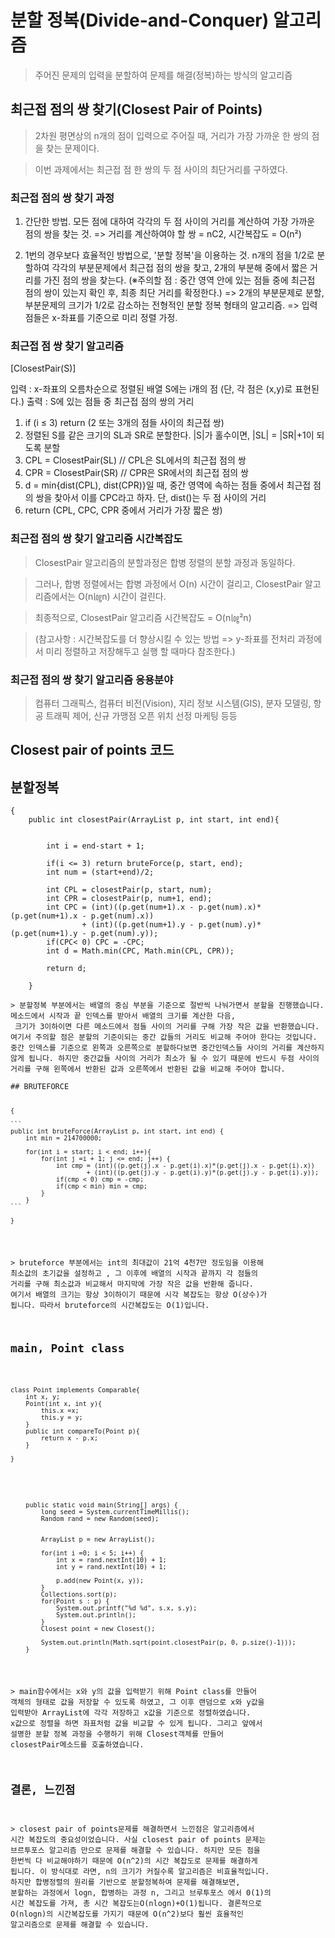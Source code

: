 ﻿# 분할 정복(Divide-and-Conquer) 알고리즘
> 주어진 문제의 입력을 분할하여 문제를 해결(정복)하는 방식의 알고리즘

## 최근접 점의 쌍 찾기(Closest Pair of Points)
> 2차원 평면상의 n개의 점이 입력으로 주어질 때, 거리가 가장 가까운 한 쌍의 점을 찾는 문제이다.

> 이번 과제에서는 최근접 점 한 쌍의 두 점 사이의 최단거리를 구하였다.

### 최근접 점의 쌍 찾기 과정
   1. 간단한 방법. 모든 점에 대하여 각각의 두 점 사이의 거리를 계산하여 가장 가까운 점의 쌍을 찾는 것.
   => 거리를 계산하여야 할 쌍 = nC2, 시간복잡도 = O(n²)

   2. 1번의 경우보다 효율적인 방법으로, '분할 정복'을 이용하는 것.
   n개의 점을 1/2로 분할하여 각각의 부분문제에서 최근접 점의 쌍을 찾고, 2개의 부분해 중에서 짧은 거리를 가진 점의 쌍을 찾는다.
   (※주의할 점 : 중간 영역 안에 있는 점들 중에 최근접 점의 쌍이 있는지 확인 후, 최종 최단 거리를 확정한다.)
     => 2개의 부분문제로 분할, 부분문제의 크기가 1/2로 감소하는 전형적인 분할 정복 형태의 알고리즘.
     => 입력 점들은 x-좌표를 기준으로 미리 정렬 가정.

### 최근접 점 쌍 찾기 알고리즘

   [ClosestPair(S)]

   입력 : x-좌표의 오름차순으로 정렬된 배열 S에는 i개의 점 (단, 각 점은 (x,y)로
   표현된다.)
   출력 : S에 있는 점들 중 최근접 점의 쌍의 거리

   1. if (i ≤ 3) return (2 또는 3개의 점들 사이의 최근접 쌍)
   2. 정렬된 S를 같은 크기의 SL과 SR로 분할한다. |S|가 홀수이면, |SL| = |SR|+1이 되도록 분할
   3. CPL = ClosestPair(SL) // CPL은 SL에서의 최근접 점의 쌍
   4. CPR = ClosestPair(SR) // CPR은 SR에서의 최근접 점의 쌍
   5. d = min{dist(CPL), dist(CPR)}일 때, 중간 영역에 속하는 점들 중에서
   최근접 점의 쌍을 찾아서 이를 CPC라고 하자. 단, dist()는 두 점 사이의 거리
   6. return (CPL, CPC, CPR 중에서 거리가 가장 짧은 쌍)

### 최근접 점의 쌍 찾기 알고리즘 시간복잡도
> ClosestPair 알고리즘의 분할과정은 합병 정렬의 분할 과정과 동일하다.

> 그러나, 합병 정렬에서는 합병 과정에서 O(n) 시간이 걸리고, ClosestPair 알고리즘에서는 O(n㏒n) 시간이 걸린다.

> 최종적으로, ClosestPair 알고리즘 시간복잡도 = O(n㏒²n)

> (참고사항 : 시간복잡도를 더 향상시킬 수 있는 방법 => y-좌표를 전처리 과정에서 미리 정렬하고 저장해두고 실행 할 때마다 참조한다.)

### 최근접 점의 쌍 찾기 알고리즘 응용분야
> 컴퓨터 그래픽스, 컴퓨터 비전(Vision), 지리 정보 시스템(GIS), 분자 모델링, 항공 트래픽 제어, 신규 가맹점 오픈 위치 선정 마케팅 등등


## Closest pair of points 코드

## 분할정복

<pre><code>{
    public int closestPair(ArrayList<Point> p, int start, int end){


        int i = end-start + 1;
    
        if(i <= 3) return bruteForce(p, start, end);
        int num = (start+end)/2;
    
        int CPL = closestPair(p, start, num);
        int CPR = closestPair(p, num+1, end);
        int CPC = (int)((p.get(num+1).x - p.get(num).x)*(p.get(num+1).x - p.get(num).x))
                + (int)((p.get(num+1).y - p.get(num).y)*(p.get(num+1).y - p.get(num).y));
        if(CPC< 0) CPC = -CPC;
        int d = Math.min(CPC, Math.min(CPL, CPR));
    
        return d;
    
    }
    
​> 분할정복 부분에서는 배열의 중심 부분을 기준으로 절반씩 나눠가면서 분할을 진행했습니다. 메소드에서 시작과 끝 인덱스를 받아서 배열의 크기를 계산한 다음,
 크기가 3이하이면 다른 메소드에서 점들 사이의 거리를 구해 가장 작은 값을 반환했습니다. 여기서 주의할 점은 분할의 기준이되는 중간 값들의 거리도 비교해 주어야 한다는 것입니다.  
중간 인덱스를 기준으로 왼쪽과 오른쪽으로 분할하다보면 중간인덱스들 사이의 거리를 계산하지 않게 됩니다. 하지만 중간값들 사이의 거리가 최소가 될 수 있기 때문에 반드시 두점 사이의 거리를 구해 왼쪽에서 반환된 값과 오른쪽에서 반환된 값을 비교해 주어야 합니다.

## BRUTEFORCE

<pre><code>{

```
public int bruteForce(ArrayList<Point> p, int start, int end) {
    int min = 214700000;

    for(int i = start; i < end; i++){
        for(int j =i + 1; j <= end; j++) {
            int cmp = (int)((p.get(j).x - p.get(i).x)*(p.get(j).x - p.get(i).x))
                    + (int)((p.get(j).y - p.get(i).y)*(p.get(j).y - p.get(i).y));
            if(cmp < 0) cmp = -cmp;
            if(cmp < min) min = cmp;
        }
    }
```

}</code></pre>

​> bruteforce 부분에서는 int의 최대값이 21억 4천7만 정도임을 이용해 최소값의 초기값을 설정하고 ,
 그 이후에 배열의 시작과 끝까지 각 점들의 거리를 구해 최소값과 비교해서 마지막에 가장 작은 값을 반환해 줍니다. 
여기서 배열의 크기는 항상 3이하이기 때문에 시각 복잡도는 항상 O(상수)가 됩니다. 따라서 bruteforce의 시간복잡도는 O(1)입니다. 

## main, Point class

<pre><code>
class Point implements Comparable<Point>{
    int x, y;
    Point(int x, int y){
        this.x =x;
        this.y = y;
    }
    public int compareTo(Point p){
        return x - p.x;
    }

}
</code></pre>

<pre><code>
    public static void main(String[] args) {
        long seed = System.currentTimeMillis();
        Random rand = new Random(seed);


        ArrayList<Point> p = new ArrayList<Point>();
    
        for(int i =0; i < 5; i++) {
            int x = rand.nextInt(10) + 1;
            int y = rand.nextInt(10) + 1;
    
            p.add(new Point(x, y));
        }
        Collections.sort(p);
        for(Point s : p) {
            System.out.printf("%d %d", s.x, s.y);
            System.out.println();
        }
        Closest point = new Closest();
    
        System.out.println(Math.sqrt(point.closestPair(p, 0, p.size()-1)));
    }
</code></pre>

​> main함수에서는 x와 y의 값을 입력받기 위해 Point class를 만들어 객체의 형태로 값을 저장할 수 있도록 하였고, 그 이후 랜덤으로 x와 y값을 입력받아 ArrayList에 각각 저장하고 x값을 기준으로 정렬하였습니다. x값으로 정렬을 하면 좌표처럼 값을 비교할 수 있게 됩니다. 그리고 앞에서 설명한 분할 정복 과정을 수행하기 위해 Closest객체를 만들어 closestPair메소드를 호출하였습니다.

## 결론, 느낀점

​> closest pair of points문제를 해결하면서 느낀점은 알고리즘에서 시간 복잡도의 중요성이었습니다.  사실 closest pair of points 문제는 브르투포스 알고리즘 만으로 문제를 해결할 수 있습니다. 하지만 모든 점을 한번씩 다 비교해야하기 때문에 O(n^2)의 시간 복잡도로 문제를 해결하게 됩니다. 이 방식대로 라면, n의 크기가 커질수록 알고리즘은 비효율적입니다. 하지만 합병정렬의 원리를 기반으로 분할정복하여 문제를 해결해보면, 분할하는 과정에서 logn, 합병하는 과정 n, 그리고 브루투포스 에서 0(1)의 시간 복잡도를 가져, 총 시간 복잡도는O(nlogn)+O(1)됩니다. 결론적으로 O(nlogn)의 시간복잡도를 가지기 때문에 O(n^2)보다 훨씬 효율적인 알고리즘으로 문제를 해결할 수 있습니다.